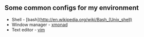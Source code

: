 ## Some common configs for my environment ##

* Shell - [bash](http://en.wikipedia.org/wiki/Bash_(Unix_shell)
* Window manager - [xmonad](http://xmonad.org/)
* Text editor - [vim](http://www.vim.org/)
